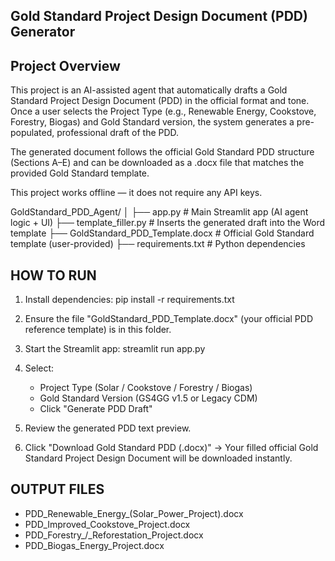 ## Gold Standard Project Design Document (PDD) Generator
 ## Project Overview

This project is an AI-assisted agent that automatically drafts a Gold Standard Project Design Document (PDD) in the official format and tone.
Once a user selects the Project Type (e.g., Renewable Energy, Cookstove, Forestry, Biogas) and Gold Standard version, the system generates a pre-populated, professional draft of the PDD.

The generated document follows the official Gold Standard PDD structure (Sections A–E) and can be downloaded as a .docx file that matches the provided Gold Standard template.

This project works offline — it does not require any API keys.

GoldStandard_PDD_Agent/
│
├── app.py                        # Main Streamlit app (AI agent logic + UI)
├── template_filler.py             # Inserts the generated draft into the Word template
├── GoldStandard_PDD_Template.docx # Official Gold Standard template (user-provided)
├── requirements.txt               # Python dependencies

## HOW TO RUN

1. Install dependencies:
   pip install -r requirements.txt

2. Ensure the file "GoldStandard_PDD_Template.docx"
   (your official PDD reference template) is in this folder.

3. Start the Streamlit app:
   streamlit run app.py

4. Select:
   - Project Type (Solar / Cookstove / Forestry / Biogas)
   - Gold Standard Version (GS4GG v1.5 or Legacy CDM)
   - Click "Generate PDD Draft"

5. Review the generated PDD text preview.

6. Click "Download Gold Standard PDD (.docx)"
   → Your filled official Gold Standard Project Design Document
     will be downloaded instantly.

## OUTPUT FILES

- PDD_Renewable_Energy_(Solar_Power_Project).docx
- PDD_Improved_Cookstove_Project.docx
- PDD_Forestry_/_Reforestation_Project.docx
- PDD_Biogas_Energy_Project.docx

